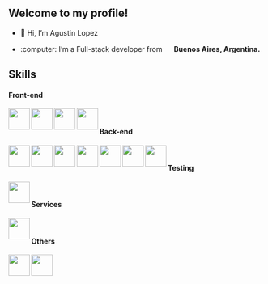 ## Welcome to my profile!
- 👋 Hi, I’m Agustin Lopez
- <p> :computer: I’m a Full-stack developer from <img width="15" src="https://upload.wikimedia.org/wikipedia/commons/4/48/Argentina_flag_icon.svg"/> <b>Buenos Aires, Argentina<b/>.<p/>

## Skills

#### Front-end
<img align="left" width="42px" src="https://cdn.jsdelivr.net/gh/devicons/devicon/icons/react/react-original.svg" />
<img align="left" width="42px" src="https://cdn.jsdelivr.net/gh/devicons/devicon@latest/icons/typescript/typescript-original.svg" />
<img align="left" width="42px" src="https://cdn.jsdelivr.net/gh/devicons/devicon@latest/icons/tailwindcss/tailwindcss-original.svg" />
<img align="left" width="42px" src="https://cdn.jsdelivr.net/gh/devicons/devicon@latest/icons/styledcomponents/styledcomponents-original-wordmark.svg" />

<br/>

#### Back-end
<img align="left" width="42px" src="https://cdn.jsdelivr.net/gh/devicons/devicon/icons/javascript/javascript-original.svg" />
<img align="left" width="42px" src="https://cdn.jsdelivr.net/gh/devicons/devicon/icons/nodejs/nodejs-original-wordmark.svg" />
<img align="left" width="42px" src="https://cdn.jsdelivr.net/gh/devicons/devicon/icons/express/express-original.svg" />
<img align="left" width="42px" src="https://cdn.jsdelivr.net/gh/devicons/devicon@latest/icons/ruby/ruby-original.svg" />   
<img align="left" width="42px" src="https://cdn.jsdelivr.net/gh/devicons/devicon@latest/icons/rails/rails-plain-wordmark.svg" />   
<img align="left" width="42px" src="https://cdn.jsdelivr.net/gh/devicons/devicon@latest/icons/graphql/graphql-plain.svg" />
<img align="left" width="42px" src="https://cdn.jsdelivr.net/gh/devicons/devicon/icons/postgresql/postgresql-original.svg" />          

<br/>

#### Testing
<img align="left" width="42px" src="https://cdn.jsdelivr.net/gh/devicons/devicon@latest/icons/cypressio/cypressio-original-wordmark.svg" />

<br/>

#### Services   
<img align="left" width="42px" src="https://upload.wikimedia.org/wikipedia/commons/thumb/9/93/Amazon_Web_Services_Logo.svg/512px-Amazon_Web_Services_Logo.svg.png" />

<br/>

#### Others
<img align="left" width="42px" src="https://cdn.jsdelivr.net/gh/devicons/devicon/icons/vscode/vscode-original.svg" />       
<img align="left" width="42px" src="https://cdn.jsdelivr.net/gh/devicons/devicon/icons/git/git-original.svg" />
          
          
<!---
AFLP2199/AFLP2199 is a ✨ special ✨ repository because its `README.md` (this file) appears on your GitHub profile.
You can click the Preview link to take a look at your changes.
--->
